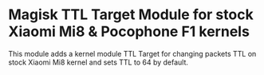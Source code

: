 # Magisk TTL Target Module for stock Xiaomi Mi8 & Pocophone F1 kernels

This module adds a kernel module TTL Target for changing packets TTL on stock Xiaomi Mi8 kernel and sets TTL to 64 by default.
